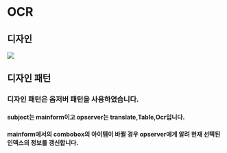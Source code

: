 # OCR

## 디자인 
<img src="https://user-images.githubusercontent.com/72601028/120605972-a3a51200-c489-11eb-8632-64815352f9ef.PNG">

## 디자인 패턴
### 디자인 패턴은 옵저버 패턴을 사용하였습니다.

#### subject는 mainform이고 opserver는 translate,Table,Ocr입니다.
#### mainform에서의 combobox의 아이템이 바뀔 경우 opserver에게 알려 현재 선택된 인덱스의 정보를 갱신합니다.
